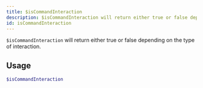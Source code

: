 ```yaml
---
title: $isCommandInteraction 
description: $isCommandInteraction will return either true or false depending on the type of the interaction.
id: isCommandInteraction
---
```


`$isCommandInteraction` will return either true or false depending on the type of interaction.

## Usage

```php
$isCommandInteraction
```
